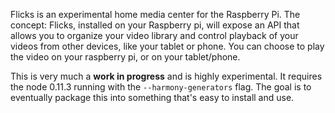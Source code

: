 Flicks is an experimental home media center for the Raspberry Pi. The concept: Flicks, installed on your Raspberry pi, will expose an API that allows you to organize your video library and control playback of your videos from other devices, like your tablet or phone. You can choose to play the video on your raspberry pi, or on your tablet/phone.

This is very much a __work in progress__ and is highly experimental. It requires the node 0.11.3 running with the `--harmony-generators` flag. The goal is to eventually package this into something that's easy to install and use.